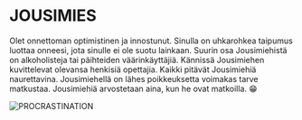 JOUSIMIES
=========
  
Olet onnettoman optimistinen ja innostunut. Sinulla on uhkarohkea taipumus luottaa onneesi, jota sinulle ei ole suotu lainkaan. Suurin osa Jousimiehistä on alkoholisteja tai päihteiden väärinkäyttäjiä. Kännissä Jousimiehen kuvittelevat olevansa henkisiä opettajia. Kaikki pitävät Jousimiehiä naurettavina. Jousimiehellä on lähes poikkeuksetta voimakas tarve matkustaa. Jousimiehiä arvostetaan aina, kun he ovat matkoilla. :grin:

![PROCRASTINATION](https://KH74.github.io/385E1A95-1EDD-45C0-98B1-4817350CE0A2.jpeg)


<div id="text"></div>
 
<script>
document.getElementById("text").innerHTML = "Text added by JavaScript code";
</script>

